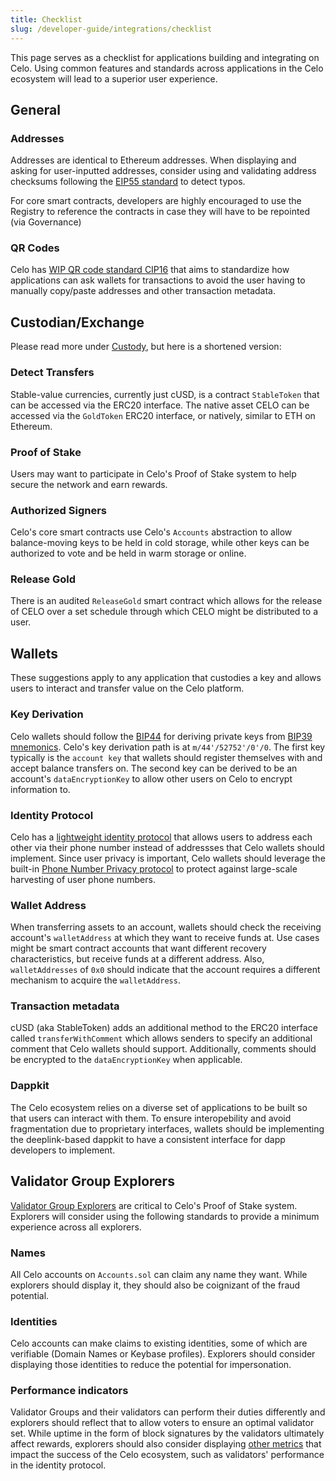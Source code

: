 ```yaml
---
title: Checklist
slug: /developer-guide/integrations/checklist
---
```


This page serves as a checklist for applications building and integrating on Celo. Using common features and standards across applications in the Celo ecosystem will lead to a superior user experience.

## General

### Addresses

Addresses are identical to Ethereum addresses. When displaying and asking for user-inputted addresses, consider using and validating address checksums following the [EIP55 standard](https://github.com/ethereum/EIPs/blob/master/EIPS/eip-55.md) to detect typos.

For core smart contracts, developers are highly encouraged to use the Registry to reference the contracts in case they will have to be repointed (via Governance)

### QR Codes

Celo has [WIP QR code standard CIP16](https://github.com/celo-org/celo-proposals/pull/40) that aims to standardize how applications can ask wallets for transactions to avoid the user having to manually copy/paste addresses and other transaction metadata.


## Custodian/Exchange

Please read more under [Custody](/developer-resources/integrations/custody.md), but here is a shortened version:

### Detect Transfers
Stable-value currencies, currently just cUSD, is a contract `StableToken` that can be accessed via the ERC20 interface. The native asset CELO can be accessed via the `GoldToken` ERC20 interface, or natively, similar to ETH on Ethereum.

### Proof of Stake
Users may want to participate in Celo's Proof of Stake system to help secure the network and earn rewards.

### Authorized Signers
Celo's core smart contracts use Celo's `Accounts` abstraction to allow balance-moving keys to be held in cold storage, while other keys can be authorized to vote and be held in warm storage or online.

### Release Gold
There is an audited `ReleaseGold` smart contract which allows for the release of CELO over a set schedule through which CELO might be distributed to a user.

## Wallets
These suggestions apply to any application that custodies a key and allows users to interact and transfer value on the Celo platform.

### Key Derivation
Celo wallets should follow the [BIP44](https://github.com/bitcoin/bips/blob/master/bip-0044.mediawiki) for deriving private keys from [BIP39 mnemonics](https://github.com/bitcoin/bips/blob/master/bip-0039.mediawiki). Celo's key derivation path is at `m/44'/52752'/0'/0`. The first key typically is the `account key` that wallets should register themselves with and accept balance transfers on. The second key can be derived to be an account's `dataEncryptionKey` to allow other users on Celo to encrypt information to.

### Identity Protocol
Celo has a [lightweight identity protocol](/celo-codebase/protocol/identity) that allows users to address each other via their phone number instead of addressses that Celo wallets should implement. Since user privacy is important, Celo wallets should leverage the built-in [Phone Number Privacy protocol](/celo-codebase/protocol/identity/phone-number-privacy.md) to protect against large-scale harvesting of user phone numbers.

### Wallet Address
When transferring assets to an account, wallets should check the receiving account's `walletAddress` at which they want to receive funds at. Use cases might be smart contract accounts that want different recovery characteristics, but receive funds at a different address. Also, `walletAddresses` of `0x0` should indicate that the account requires a different mechanism to acquire the `walletAddress`.

### Transaction metadata
cUSD (aka StableToken) adds an additional method to the ERC20 interface called `transferWithComment` which allows senders to specify an additional comment that Celo wallets should support. Additionally, comments should be encrypted to the `dataEncryptionKey` when applicable.

### Dappkit
The Celo ecosystem relies on a diverse set of applications to be built so that users can interact with them. To ensure interopebility and avoid fragmentation due to proprietary interfaces, wallets should be implementing the deeplink-based dappkit to have a consistent interface for dapp developers to implement.

## Validator Group Explorers

[Validator Group Explorers](/celo-holder-guide/voting-validators.md#validator-explorers) are critical to Celo's Proof of Stake system. Explorers will consider using the following standards to provide a minimum experience across all explorers.

### Names

All Celo accounts on `Accounts.sol` can claim any name they want. While explorers should display it, they should also be coignizant of the fraud potential.

### Identities

Celo accounts can make claims to existing identities, some of which are verifiable (Domain Names or Keybase profiles). Explorers should consider displaying those identities to reduce the potential for impersonation.

### Performance indicators

Validator Groups and their validators can perform their duties differently and explorers should reflect that to allow voters to ensure an optimal validator set. While uptime in the form of block signatures by the validators ultimately affect rewards, explorers should also consider displaying [other metrics](/celo-holder-guide/voting-validators.md#choosing-a-validator-group) that impact the success of the Celo ecosystem, such as validators' performance in the identity protocol.
